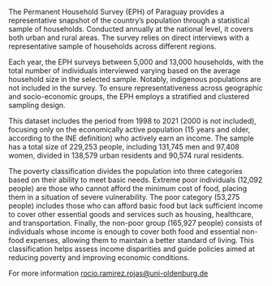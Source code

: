 The Permanent Household Survey (EPH) of Paraguay provides a representative snapshot of the country’s population through a statistical sample of households. Conducted annually at the national level, it covers both urban and rural areas. The survey relies on direct interviews with a representative sample of households across different regions. 

Each year, the EPH surveys between 5,000 and 13,000 households, with the total number of individuals interviewed varying based on the average household size in the selected sample. Notably, indigenous populations are not included in the survey. To ensure representativeness across geographic and socio-economic groups, the EPH employs a stratified and clustered sampling design.

This dataset includes the period from 1998 to 2021 (2000 is not included), focusing only on the economically active population (15 years and older, according to the INE definition) who actively earn an income.  The sample has a total size of 229,253 people, including 131,745 men and 97,408 women, divided in 138,579 urban residents and 90,574 rural residents. 

The poverty classification divides the population into three categories based on their ability to meet basic needs. Extreme poor individuals (12,092 people) are those who cannot afford the minimum cost of food, placing them in a situation of severe vulnerability. The poor category (53,275 people) includes those who can afford basic food but lack sufficient income to cover other essential goods and services such as housing, healthcare, and transportation. Finally, the non-poor group (165,927 people) consists of individuals whose income is enough to cover both food and essential non-food expenses, allowing them to maintain a better standard of living. This classification helps assess income disparities and guide policies aimed at reducing poverty and improving economic conditions.

For more information rocio.ramirez.rojas@uni-oldenburg.de
